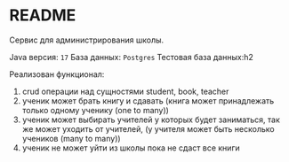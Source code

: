 # README #
Cервис для администрирования школы.

Java версия: `17`
База данных: `Postgres`
Тестовая база данных:h2

Реализован функционал:
1) crud операции над сущностями student, book, teacher
2) ученик может брать книгу и сдавать (книга может принадлежать только одному ученику (one to many))
3) ученик может выбирать учителей у которых будет заниматься, так же может уходить от учителей, 
(у учителя может быть несколько учеников (many to many))
4) ученик не может уйти из школы пока не сдаст все книги